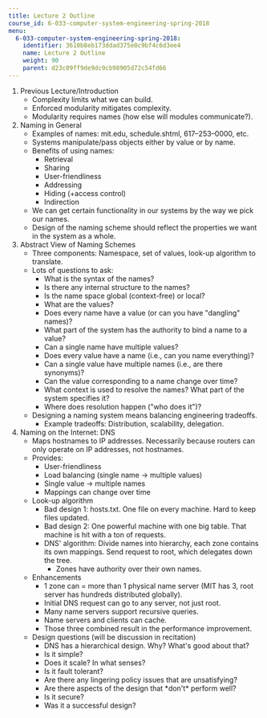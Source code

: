```yaml
---
title: Lecture 2 Outline
course_id: 6-033-computer-system-engineering-spring-2018
menu:
  6-033-computer-system-engineering-spring-2018:
    identifier: 3610b8eb173ddad375e0c9bf4c6d3ee4
    name: Lecture 2 Outline
    weight: 90
    parent: d23c09ff9de9dc9cb98905d72c54fd66
---
```

1.  Previous Lecture/Introduction
    *   Complexity limits what we can build.
    *   Enforced modularity mitigates complexity.
    *   Modularity requires names (how else will modules communicate?).
2.  Naming in General
    *   Examples of names: mit.edu, schedule.shtml, 617–253–0000, etc.
    *   Systems manipulate/pass objects either by value or by name.
    *   Benefits of using names:
        *   Retrieval
        *   Sharing
        *   User-friendliness
        *   Addressing
        *   Hiding (+access control)
        *   Indirection
    *   We can get certain functionality in our systems by the way we pick our names.
    *   Design of the naming scheme should reflect the properties we want in the system as a whole.
3.  Abstract View of Naming Schemes
    *   Three components: Namespace, set of values, look-up algorithm to translate.
    *   Lots of questions to ask:
        *   What is the syntax of the names?
        *   Is there any internal structure to the names?
        *   Is the name space global (context-free) or local?
        *   What are the values?
        *   Does every name have a value (or can you have "dangling" names)?
        *   What part of the system has the authority to bind a name to a value?
        *   Can a single name have multiple values?
        *   Does every value have a name (i.e., can you name everything)?
        *   Can a single value have multiple names (i.e., are there synonyms)?
        *   Can the value corresponding to a name change over time?
        *   What context is used to resolve the names? What part of the system specifies it?
        *   Where does resolution happen ("who does it")?
    *   Designing a naming system means balancing engineering tradeoffs.
        *   Example tradeoffs: Distribution, scalability, delegation.
4.  Naming on the Internet: DNS
    *   Maps hostnames to IP addresses. Necessarily because routers can only operate on IP addresses, not hostnames.
    *   Provides:
        *   User-friendliness
        *   Load balancing (single name -> multiple values)
        *   Single value -> multiple names
        *   Mappings can change over time
    *   Look-up algorithm
        *   Bad design 1: hosts.txt. One file on every machine. Hard to keep files updated.
        *   Bad design 2: One powerful machine with one big table. That machine is hit with a ton of requests.
        *   DNS' algorithm: Divide names into hierarchy, each zone contains its own mappings. Send request to root, which delegates down the tree.
            *   Zones have authority over their own names.
    *   Enhancements
        *   1 zone can = more than 1 physical name server (MIT has 3, root server has hundreds distributed globally).
        *   Initial DNS request can go to any server, not just root.
        *   Many name servers support recursive queries.
        *   Name servers and clients can cache.
        *   Those three combined result in the performance improvement.
    *   Design questions (will be discussion in recitation)
        *   DNS has a hierarchical design. Why? What's good about that?
        *   Is it simple?
        *   Does it scale? In what senses?
        *   Is it fault tolerant?
        *   Are there any lingering policy issues that are unsatisfying?
        *   Are there aspects of the design that \*don't\* perform well?
        *   Is it secure?
        *   Was it a successful design?